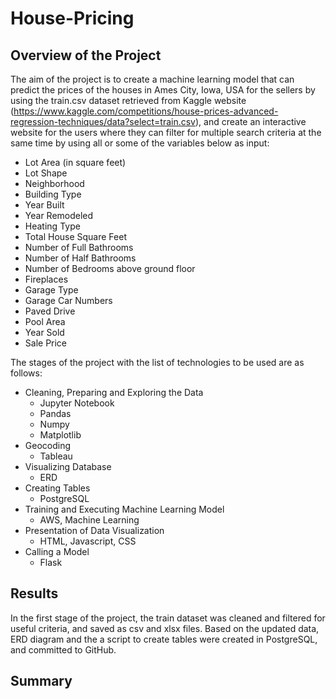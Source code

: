 # House-Pricing

## Overview of the Project

The aim of the project is to create a machine learning model that can predict the prices of the houses
in Ames City, Iowa, USA for the sellers by using the train.csv dataset retrieved from Kaggle website 
(https://www.kaggle.com/competitions/house-prices-advanced-regression-techniques/data?select=train.csv), 
and create an interactive website for the users where they can filter for multiple search criteria at 
the same time by using all or some of the variables below as input:

- Lot Area (in square feet)
- Lot Shape
- Neighborhood
- Building Type
- Year Built
- Year Remodeled
- Heating Type
- Total House Square Feet
- Number of Full Bathrooms
- Number of Half Bathrooms
- Number of Bedrooms above ground floor
- Fireplaces
- Garage Type
- Garage Car Numbers
- Paved Drive
- Pool Area
- Year Sold
- Sale Price

The stages of the project with the list of technologies to be used are as follows:

- Cleaning, Preparing and Exploring the Data
	* Jupyter Notebook
	* Pandas
	* Numpy
	* Matplotlib
- Geocoding 
	* Tableau
- Visualizing Database
	* ERD
- Creating Tables
	* PostgreSQL
- Training and Executing Machine Learning Model
	* AWS, Machine Learning
- Presentation of Data Visualization
	* HTML, Javascript, CSS
- Calling a Model
	* Flask

## Results

In the first stage of the project, the train dataset was cleaned and filtered for useful criteria,
and saved as csv and xlsx files. Based on the updated data, ERD diagram and the a script to create
tables were created in PostgreSQL, and committed to GitHub.  

## Summary 
